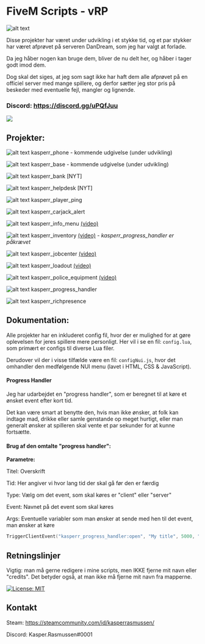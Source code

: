 # FiveM Scripts - vRP

![alt text](https://kasper-rasmussen.dk/assets/images/banner_low.png "Logo")


Disse projekter har været under udvikling i et stykke tid, og et par stykker har været afprøvet på serveren DanDream, som jeg har valgt at forlade. 

Da jeg håber nogen kan bruge dem, bliver de nu delt her, og håber i tager godt imod dem. 

Dog skal det siges, at jeg som sagt ikke har haft dem alle afprøvet på en officiel server med mange spillere, og derfor sætter jeg stor pris på beskeder med eventuelle fejl, mangler og lignende. 

### Discord: https://discord.gg/uPQfJuu

<a href="https://discord.gg/uPQfJuu"><img src="https://kasper-rasmussen.dk/assets/images/icons/discord_logo.png" /></a>

## Projekter:

![alt text](https://kasper-rasmussen.dk/assets/images/icons/info_16x16.png "Waiting") kasperr_phone - kommende udgivelse (under udvikling)

![alt text](https://kasper-rasmussen.dk/assets/images/icons/info_16x16.png "Waiting") kasperr_base - kommende udgivelse (under udvikling)

![alt text](https://kasper-rasmussen.dk/assets/images/icons/check_16x16.png "Completed") kasperr_bank [NYT]

![alt text](https://kasper-rasmussen.dk/assets/images/icons/check_16x16.png "Completed") kasperr_helpdesk [NYT]

![alt text](https://kasper-rasmussen.dk/assets/images/icons/check_16x16.png "Completed") kasperr_player_ping

![alt text](https://kasper-rasmussen.dk/assets/images/icons/check_16x16.png "Completed") kasperr_carjack_alert

![alt text](https://kasper-rasmussen.dk/assets/images/icons/check_16x16.png "Completed") kasperr_info_menu [(video)](https://youtu.be/wizzv1FT7Tk "Info menu - video")

![alt text](https://kasper-rasmussen.dk/assets/images/icons/check_16x16.png "Completed") kasperr_inventory [(video)](https://youtu.be/loLkBvHa110 "Inventory - video") *- kasperr_progress_handler er påkrævet*

![alt text](https://kasper-rasmussen.dk/assets/images/icons/check_16x16.png "Completed") kasperr_jobcenter [(video)](https://youtu.be/CjaqFxzWaTM "Jobcenter - video")

![alt text](https://kasper-rasmussen.dk/assets/images/icons/check_16x16.png "Completed") kasperr_loadout [(video)](https://youtu.be/iAjVkuo1j3A "Loadout - video")

![alt text](https://kasper-rasmussen.dk/assets/images/icons/check_16x16.png "Completed") kasperr_police_equipment [(video)](https://youtu.be/WORBnH0MDuA "Police equipment - video")

![alt text](https://kasper-rasmussen.dk/assets/images/icons/check_16x16.png "Completed") kasperr_progress_handler

![alt text](https://kasper-rasmussen.dk/assets/images/icons/check_16x16.png "Completed") kasperr_richpresence

## Dokumentation:

Alle projekter har en inkluderet config fil, hvor der er mulighed for at gøre oplevelsen for jeres spillere mere personligt. 
Her vil i se en fil: `config.lua`, som primært er configs til diverse Lua filer.

Derudover vil der i visse tilfælde være en fil: `configNui.js`, hvor det omhandler den medfølgende NUI menu (lavet i HTML, CSS & JavaScript).

#### Progress Handler
Jeg har udarbejdet en "progress handler", som er beregnet til at køre et ønsket event efter kort tid. 

Det kan være smart at benytte den, hvis man ikke ønsker, at folk kan indtage mad, drikke eller samle genstande op meget hurtigt, eller man generalt ønsker at spilleren skal vente et par sekunder for at kunne fortsætte.

#### Brug af den omtalte "progress handler":

**Parametre:**

Titel: Overskrift

Tid: Her angiver vi hvor lang tid der skal gå før den er færdig

Type: Vælg om det event, som skal køres er "client" eller "server"

Event: Navnet på det event som skal køres

Args: Eventuelle variabler som man ønsker at sende med hen til det event, man ønsker at køre

```lua
TriggerClientEvent("kasperr_progress_handler:open", "My title", 5000, "client", "event:name", {"random string"}) 
```

## Retningslinjer

Vigtig: man må gerne redigere i mine scripts, men IKKE fjerne mit navn eller "credits". Det betyder også, at man ikke må fjerne mit navn fra mapperne.

[![License: MIT](https://img.shields.io/badge/License-MIT-yellow.svg)](https://opensource.org/licenses/MIT)

## Kontakt 

Steam: https://steamcommunity.com/id/kasperrasmussen/

Discord: Kasper.Rasmussen#0001